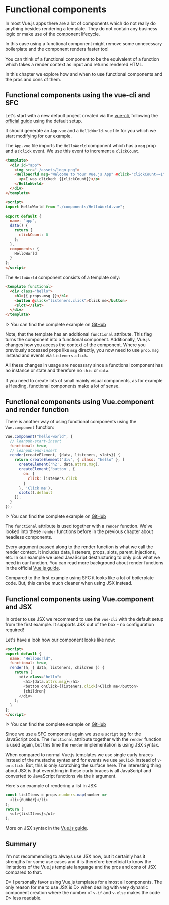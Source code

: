 # Functional components

In most Vue.js apps there are a lot of components which do not really do anything besides rendering a template. They do not contain any business logic or make use of the component lifecycle.

In this case using a functional component might remove some unnecessary boilerplate and the component renders faster too! 

You can think of a functional component to be the equivalent of a function which takes a render context as input and returns rendered HTML.

In this chapter we explore how and when to use functional components and the pros and cons of them.

## Functional components using the vue-cli and SFC

Let's start with a new default project created via the [vue-cli](https://cli.vuejs.org/), following the [official guide](https://cli.vuejs.org/guide/creating-a-project.html#installation)
using the default setup.

It should generate an `App.vue` and a `HelloWorld.vue` file for you which we start modifying for our example.

The `App.vue` file imports the `HelloWorld` component which has a `msg` prop and a `@click` event. We use this event to increment a `clickCount`.

```html
<template>
  <div id="app">
    <img src="./assets/logo.png">
    <HelloWorld msg="Welcome to Your Vue.js App" @click="clickCount+=1">
      <p>I was clicked: {{clickCount}}</p>
    </HelloWorld>
  </div>
</template>

<script>
import HelloWorld from "./components/HelloWorld.vue";

export default {
  name: "app",
  data() {
    return {
      clickCount: 0
    };
  },
  components: {
    HelloWorld
  }
};
</script>
```

The `HelloWorld` component consists of a template only:

```html
<template functional>
  <div class="hello">
    <h1>{{ props.msg }}</h1>
    <button @click="listeners.click">Click me</button>
    <slot></slot>
  </div>
</template>
```

I> You can find the complete example on [GitHub](https://github.com/fdietz/vue_components_book_examples/tree/master/chapter-6/example-1)

Note, that the template has an additional `functional` attribute. This flag turns the component into a functional component. Additionally, Vue.js changes how you access the context of the component. Where you previously accessed props like `msg` directly, you now need to use `prop.msg` instead and events via `listeners.click`. 

All these changes in usage are necessary since a functional component has no instance or state and therefore no `this` or `data`.

If you need to create lots of small mainly visual components, as for example a Heading, functional components make a lot of sense.

## Functional components using Vue.component and render function

There is another way of using functional components using the `Vue.component` function:

```js
Vue.component("hello-world", {
  // leanpub-start-insert
  functional: true,
  // leanpub-end-insert
  render(createElement, {data, listeners, slots}) {
    return createElement("div", { class: "hello" }, [
      createElement('h2', data.attrs.msg),
      createElement('button', { 
        on: { 
          click: listeners.click 
        } 
      }, 'Click me'), 
      slots().default
    ]);
  }
});
```

I> You can find the complete example on [GitHub](https://github.com/fdietz/vue_components_book_examples/tree/master/chapter-6/example-2)

The `functional` attribute is used together with a `render` function. We've looked into these `render` functions before in the previous chapter about headless components.

Every argument passed along to the render function is what we call the render context. It includes data, listeners, props, slots, parent, injections, etc. In our example we used JavaScript destructuring to only pick what we need in our function. You can read more background about render functions in the official [Vue.js guide](https://vuejs.org/v2/guide/render-function.html).

Compared to the first example using SFC it looks like a lot of boilerplate code. But, this can be much cleaner when using JSX instead.

## Functional components using Vue.component and JSX

In order to use JSX we recommend to use the `vue-cli` with the default setup from the first example. It supports JSX out of the box - no configuration required!

Let's have a look how our component looks like now:

```html
<script>
export default {
  name: "HelloWorld",
  functional: true,
  render(h, { data, listeners, children }) {
    return (
      <div class="hello">
        <h1>{data.attrs.msg}</h1>
        <button onClick={listeners.click}>Click me</button>
        {children}
      </div>
    );
  }
};
</script>
```

I> You can find the complete example on [GitHub](https://github.com/fdietz/vue_components_book_examples/tree/master/chapter-6/example-3)

Since we use a SFC component again we use a `script` tag for the JavaScript code. The `functional` attribute together with the `render` function is used again, but this time the `render` implementation is using JSX syntax. 

When compared to normal Vue.js templates we use single curly braces instead of the mustache syntax and for events we use `onClick` instead of `v-on:click`. But, this is only scratching the surface here. The interesting thing about JSX is that everything in these curly braces is all JavaScript and converted to JavaScript functions via the `h` argument.

Here's an example of rendering a list in JSX:

```js
const listItems = props.numbers.map(number =>
  <li>{number}</li>
);
return (
  <ul>{listItems}</ul>
);
```

More on JSX syntax in the [Vue.js guide](https://vuejs.org/v2/guide/render-function.html#JSX).

## Summary

I'm not recommending to always use JSX now, but it certainly has it strengths for some use cases and it is therefore beneficial to know the limitations of the Vue.js template language and the pros and cons of JSX compared to that. 

D> I personally favor using Vue.js templates for almost all components. The only reason for me to use JSX is D> when dealing with very dynamic component creation where the number of `v-if` and `v-else` makes the code D> less readable.